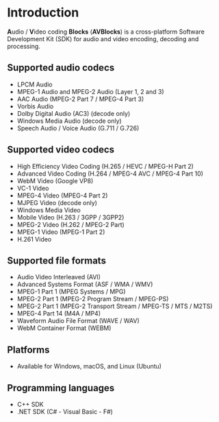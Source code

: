 # Introduction

**A**udio / **V**ideo coding **Blocks** (**AVBlocks**) is a cross-platform Software Development Kit (SDK) for audio and video encoding, decoding and processing. 

## Supported audio codecs

- LPCM Audio
- MPEG-1 Audio and MPEG-2 Audio (Layer 1, 2 and 3)
- AAC Audio (MPEG-2 Part 7 / MPEG-4 Part 3)
- Vorbis Audio
- Dolby Digital Audio (AC3) (decode only)
- Windows Media Audio (decode only)
- Speech Audio / Voice Audio (G.711 / G.726)

## Supported video codecs

- High Efficiency Video Coding (H.265 / HEVC / MPEG-H Part 2)
- Advanced Video Coding (H.264 / MPEG-4 AVC / MPEG-4 Part 10)
- WebM Video (Google VP8)
- VC-1 Video
- MPEG-4 Video (MPEG-4 Part 2)
- MJPEG Video (decode only)
- Windows Media Video
- Mobile Video (H.263 / 3GPP / 3GPP2)
- MPEG-2 Video (H.262 / MPEG-2 Part)
- MPEG-1 Video (MPEG-1 Part 2)
- H.261 Video

## Supported file formats

- Audio Video Interleaved (AVI)
- Advanced Systems Format (ASF / WMA / WMV)
- MPEG-1 Part 1 (MPEG Systems / MPG)
- MPEG-2 Part 1 (MPEG-2 Program Stream / MPEG-PS)
- MPEG-2 Part 1 (MPEG-2 Transport Stream / MPEG-TS / MTS / M2TS)
- MPEG-4 Part 14 (M4A / MP4)
- Waveform Audio File Format (WAVE / WAV)
- WebM Container Format (WEBM)

## Platforms

- Available for Windows, macOS, and Linux (Ubuntu)

## Programming languages 

- C++ SDK
- .NET SDK (C# - Visual Basic - F#)  
